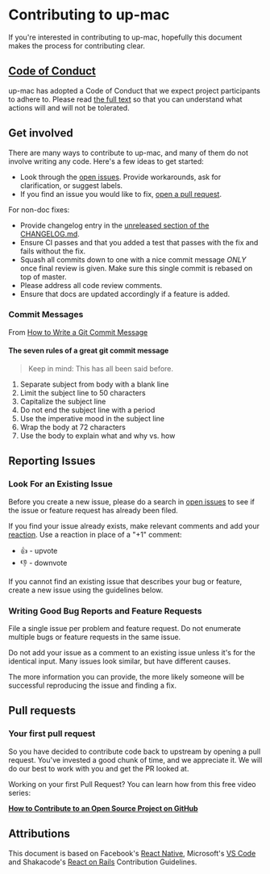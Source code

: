 # Contributing to up-mac

If you're interested in contributing to up-mac, hopefully this document makes the process for contributing clear.

## [Code of Conduct][CODE_OF_CONDUCT]

up-mac has adopted a Code of Conduct that we expect project participants to adhere to. Please read [the full text][CODE_OF_CONDUCT] so that you can understand what actions will and will not be tolerated.

## Get involved

There are many ways to contribute to up-mac, and many of them do not involve writing any code. Here's a few ideas to get started:

* Look through the [open issues](https://github.com/rodrigobdz/up-mac/issues). Provide workarounds, ask for clarification, or suggest labels.
* If you find an issue you would like to fix, [open a pull request](https://github.com/rodrigobdz/up-mac/pulls).

For non-doc fixes:

* Provide changelog entry in the [unreleased section of the CHANGELOG.md](https://github.com/rodrigobdz/up-mac/blob/master/CHANGELOG.md#unreleased).
* Ensure CI passes and that you added a test that passes with the fix and fails without the fix.
* Squash all commits down to one with a nice commit message *ONLY* once final review is given. Make sure this single commit is rebased on top of master.
* Please address all code review comments.
* Ensure that docs are updated accordingly if a feature is added.

### Commit Messages

From [How to Write a Git Commit Message](http://chris.beams.io/posts/git-commit/)

#### The seven rules of a great git commit message

> Keep in mind: This has all been said before.

1. Separate subject from body with a blank line
1. Limit the subject line to 50 characters
1. Capitalize the subject line
1. Do not end the subject line with a period
1. Use the imperative mood in the subject line
1. Wrap the body at 72 characters
1. Use the body to explain what and why vs. how

## Reporting Issues

### Look For an Existing Issue

Before you create a new issue, please do a search in [open issues](https://github.com/rodrigobdz/up-mac/issues) to see if the issue or feature request has already been filed.

If you find your issue already exists, make relevant comments and add your [reaction](https://github.com/blog/2119-add-reactions-to-pull-requests-issues-and-comments). Use a reaction in place of a "+1" comment:

* 👍 - upvote
* 👎 - downvote

If you cannot find an existing issue that describes your bug or feature, create a new issue using the guidelines below.

### Writing Good Bug Reports and Feature Requests

File a single issue per problem and feature request. Do not enumerate multiple bugs or feature requests in the same issue.

Do not add your issue as a comment to an existing issue unless it's for the identical input. Many issues look similar, but have different causes.

The more information you can provide, the more likely someone will be successful reproducing the issue and finding a fix.

## Pull requests

### Your first pull request

So you have decided to contribute code back to upstream by opening a pull request. You've invested a good chunk of time, and we appreciate it. We will do our best to work with you and get the PR looked at.

Working on your first Pull Request? You can learn how from this free video series:

[**How to Contribute to an Open Source Project on GitHub**](https://egghead.io/courses/how-to-contribute-to-an-open-source-project-on-github)

## Attributions

This document is based on Facebook's [React Native](https://github.com/facebook/react-native/blob/e9e20e6c8335f27af8469cd23cb7ba079b0422f9/CONTRIBUTING.md), Microsoft's [VS Code](https://github.com/Microsoft/vscode/blob/8261bddefa224dc4a9bd3ca1b40cac578f1b6f09/CONTRIBUTING.md) and Shakacode's [React on Rails](https://github.com/shakacode/react_on_rails/blob/94366056a63b0ef340dccd810734a8791806257b/CONTRIBUTING.md) Contribution Guidelines.

[CODE_OF_CONDUCT]: https://github.com/rodrigobdz/up-mac/code_of_conduct.md
